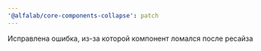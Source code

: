 ```yaml
---
'@alfalab/core-components-collapse': patch
---
```


Исправлена ошибка, из-за которой компонент ломался после ресайза
